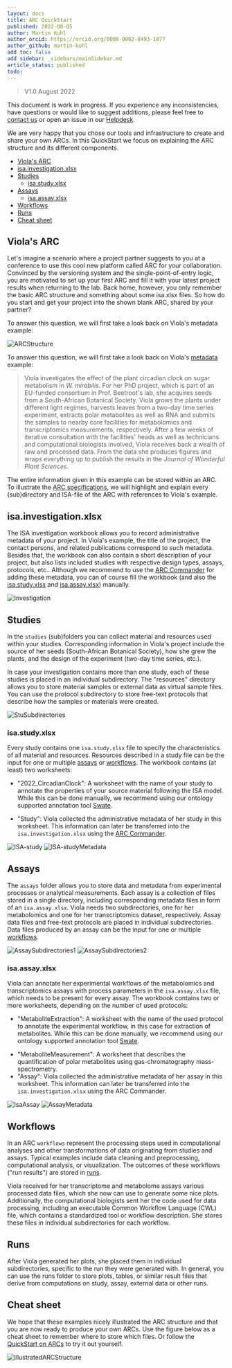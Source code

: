 ```yaml
---
layout: docs
title: ARC QuickStart
published: 2022-08-05
author: Martin Kuhl
author_orcid: https://orcid.org/0000-0002-8493-1077
author_github: martin-kuhl
add toc: false
add sidebar: _sidebars/mainSidebar.md
article_status: published
todo:
---
```


 <!-- Id suggest, to use only the date / published in yaml and skip the versioning -->

> V1.0 
> August 2022

This document is work in progress. If you experience any inconsistencies, have questions or would like to suggest additions, please feel free to <a href="javascript:location='mailto:\u0069\u006e\u0066\u006f\u0040\u006e\u0066\u0064\u0069\u0034\u0070\u006c\u0061\u006e\u0074\u0073\u002e\u006f\u0072\u0067';void 0">contact us</a> or open an issue in our [Helpdesk](<https://helpdesk.nfdi4plants.org>).

We are very happy that you chose our tools and infrastructure to create and share your own ARCs. In this QuickStart we focus on explaining the ARC structure and its different components.

- [Viola's ARC](#violas-arc)
- [isa.investigation.xlsx](#isainvestigationxlsx)
- [Studies](#studies)
  - [isa.study.xlsx](#isastudyxlsx)
- [Assays](#assays)
  - [isa.assay.xlsx](#isaassayxlsx)
- [Workflows](#workflows)
- [Runs](#runs)
- [Cheat sheet](#cheat-sheet)

## Viola's ARC
Let's imagine a scenario where a project partner suggests to you at a conference to use this cool new platform called ARC for your collaboration. Convinced by the versioning system and the single-point-of-entry logic, you are motivated to set up your first ARC and fill it with your latest project results when returning to the lab. Back home, however, you only remember the basic ARC structure and something about some isa.xlsx files. So how do you start and get your project into the shown blank ARC, shared by your partner?


To answer this question, we will first take a look back on Viola's metadata example: 

![ARCStructure](../img/ARC_FolderStructure.png)

To answer this question, we will first take a look back on Viola's [metadata][kb-Metadata] example:

> Viola investigates the effect of the plant circadian clock on sugar metabolism in *W. mirabilis*. For her PhD project, which is part of an EU-funded consortium in Prof. Beetroot's lab, she acquires seeds from a South-African Botanical Society. Viola grows the plants under different light regimes, harvests leaves from a two-day time series experiment, extracts polar metabolites as well as RNA and submits the samples to nearby core facilities for metabolomics and transcriptomics measurements, respectively. After a few weeks of iterative consultation with the facilities' heads as well as technicians and computational biologists involved, Viola receives back a wealth of raw and processed data. From the data she produces figures and wraps everything up to publish the results in the *Journal of Wonderful Plant Sciences*.

The entire information given in this example can be stored within an ARC. To illustrate the [ARC specifications][gh-ArcSpecs], we will highlight and explain every (sub)directory and ISA-file of the ARC with references to Viola's example.

## isa.investigation.xlsx

The ISA investigation workbook allows you to record administrative metadata of your project. In Viola's example, the title of the project, the contact persons, and related publications correspond to such metadata. Besides that, the workbook can also contain a short description of your project, but also lists included studies with respective design types, assays, protocols, etc.. Although we recommend to use the [ARC Commander][kb-ArcCommander] for adding these metadata, you can of course fill the workbook (and also the [isa.study.xlsx](#isastudyxlsx) and [isa.assay.xlsx](#isaassayxlsx)) manually.

<!-- I'd suggest to fill out / or "zoom away" the blank cells in the investigation image -->
![Investigation](../img/ARC_investigation.jpg)

## Studies

In the `studies` (sub)folders you can collect material and resources used within your studies. Corresponding information in Viola's project include the source of her seeds (South-African Botanical Society), how she grew the plants, and the design of the experiment (two-day time series, etc.). 

In case your investigation contains more than one study, each of these studies is placed in an individual subdirectory. The "resources" directory allows you to store material samples or external data as virtual sample files. You can use the protocol subdirectory to store free-text protocols that describe how the samples or materials were created.

<!-- 
The distinction of investigation vs. study could be clearer in this and the following images.
Investigation: "Effect of plant circadian clock on sugar metabolism in *W. mirabilis*"
Study1: "Time series of *W. mirabilis*" grown under different light regimes"
Study2: "Time series of *W. mirabilis*" grown under blue and red light"
 -->
![StuSubdirectories](../img/ARC_studiesSubdirectories.jpg)

### isa.study.xlsx

Every study contains one `isa.study.xlsx` file to specify the characteristics of all material and resources. Resources described in a study file can be the input for one or multiple [assays](#assays) or [workflows](#workflows). The workbook contains (at least) two worksheets:
<!-- the reference to "workflows" might be a bit early -->

- "2022_CircadianClock": A worksheet with the name of your study to annotate the properties of your source material following the ISA model. While this can be done manually, we recommend using our ontology supported annotation tool [Swate](QuickStart_swate.html).
<!-- The sheet name is not obligatory to be the exact same as the "Study Identifier"-->
- "Study": Viola collected the administrative metadata of her study in this worksheet. This information can later be transferred into the `isa.investigation.xlsx` using the [ARC Commander][kb-ArcCommander].

![ISA-study](../img/ARC_study.jpg)
![ISA-studyMetadata](../img/ARC_studyMetadata.jpg)

## Assays

The `assays` folder allows you to store data and metadata from experimental processes or analytical measurements. Each assay is a collection of files stored in a single directory, including corresponding metadata files in form of an `isa.assay.xlsx`. Viola needs two subdirectories, one for her metabolomics and one for her transcriptomics dataset, respectively. Assay data files and free-text protocols are placed in individual subdirectories. Data files produced by an assay can be the input for one or multiple [workflows](#workflows).

<!-- See above. I'd recommend to fill out as completely as possible. -->
![AssaySubdirectories1](../img/ARC_assaysSubdirectories.jpg)
![AssaySubdirectories2](../img/ARC_MetSubdirectories.jpg)

### isa.assay.xlsx

Viola can annotate her experimental workflows of the metabolomics and transcriptomics assays with process parameters in the `isa.assay.xlsx` file, which needs to be present for every assay. The workbook contains two or more worksheets, depending on the number of used protocols:
<!-- this would potentially also apply to isa.study.xlsx -->

- "MetaboliteExtraction": A worksheet with the name of the used protocol to annotate the experimental workflow, in this case for extraction of metabolites. While this can be done manually, we recommend using our ontology supported annotation tool [Swate][kb-QuickStart_swate].
<!-- See above. We'd also have to update this to the `Protocol Type` + `Protol REF` routine, once implemented. `Protol REF` would be the name of the protocol. Sheet name not "relevant" anymore -->
- "MetaboliteMeasurement": A worksheet that describes the quantification of polar metabolites using gas-chromatography mass-spectrometry.
- "Assay": Viola collected the administrative metadata of her assay in this worksheet. This information can later be transferred into the `isa.investigation.xlsx` using the ARC Commander.

![IsaAssay](../img/ARC_IsaAssay.jpg)
![AssayMetadata](../img/ARC_IsaAssayMetadata.jpg)

## Workflows

In an ARC `workflows` represent the processing steps used in computational analyses and other transformations of data originating from studies and assays. Typical examples include data cleaning and preprocessing, computational analysis, or visualization. The outcomes of these workflows ("run results") are stored in [runs](#runs).

Viola received for her transcriptome and metabolome assays various processed data files, which she now can use to generate some nice plots. Additionally, the computational biologists sent her the code used for data processing, including an executable Common Workflow Language (CWL) file, which contains a standardized tool or workflow description. She stores these files in individual subdirectories for each workflow.

## Runs

After Viola generated her plots, she placed them in individual subdirectories, specific to the run they were generated with. In general, you can use the runs folder to store plots, tables, or similar result files that derive from computations on study, assay, external data or other runs.

## Cheat sheet

We hope that these examples nicely illustrated the ARC structure and that you are now ready to produce your own ARCs. Use the figure below as a cheat sheet to remember where to store which files. Or follow the [QuickStart on ARCs][kb-QuickStart_arc] to try it out yourself.

![IllustratedARCStructure](../img/ARC_IllustratedFolderStructure.jpg)

<!--  Links -->
[kb-Metadata]: ../fundamentals/Metadata.html "Metadata"
[kb-ArcCommander]: ../implementation/ArcCommander.html "DataPLANT ARC Commander"
[kb-QuickStart_swate]: ../tutorials/QuickStart_swate.html "Quickstart Swate"
[kb-QuickStart_arc]: ../tutorials/QuickStart_arc.html "Quickstart ARC"
[gh-ArcSpecs]: <https://github.com/nfdi4plants/ARC-specification/> "ARC specifications"
